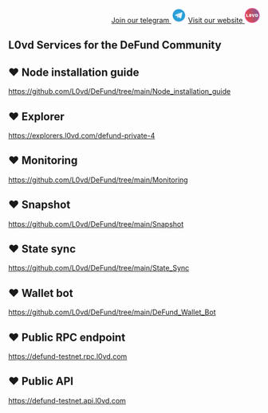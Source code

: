 <p style="font-size:14px" align="right">
<a href="https://t.me/L0vd_staking" target="_blank">Join our telegram <img src="https://raw.githubusercontent.com/L0vd/screenshots/main/Telegram_logo.png" width="30"/></a>
<a href="https://l0vd.com/" target="_blank">Visit our website <img src="https://raw.githubusercontent.com/L0vd/screenshots/main/L0vd.png" width="30"/></a>
</p>

## L0vd Services for the DeFund Community

## :heart: Node installation guide
https://github.com/L0vd/DeFund/tree/main/Node_installation_guide

## :heart: Explorer
https://explorers.l0vd.com/defund-private-4

## :heart: Monitoring
https://github.com/L0vd/DeFund/tree/main/Monitoring

## :heart: Snapshot
https://github.com/L0vd/DeFund/tree/main/Snapshot

## :heart: State sync
https://github.com/L0vd/DeFund/tree/main/State_Sync

## :heart: Wallet bot
https://github.com/L0vd/DeFund/tree/main/DeFund_Wallet_Bot

## :heart: Public RPC endpoint
https://defund-testnet.rpc.l0vd.com

## :heart: Public API
https://defund-testnet.api.l0vd.com
